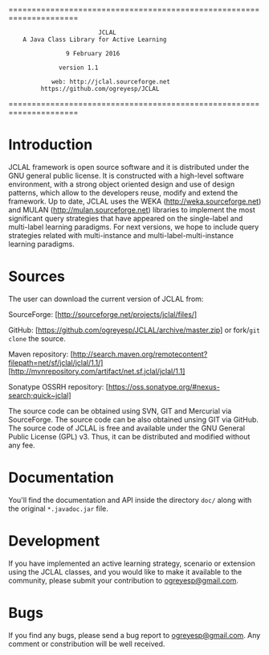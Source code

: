 =====================================================================
                                                                     
	                         JCLAL
		A Java Class Library for Active Learning 
                
		            9 February 2016

			      version 1.1
                                                                       		 
           	    web: http://jclal.sourceforge.net
			 https://github.com/ogreyesp/JCLAL          
=====================================================================

# Introduction

JCLAL framework is open source software and it is distributed under the GNU general public license. It is constructed with a high-level software environment, with a strong object oriented design and use of design patterns, which allow to the developers reuse, modify and extend the framework. Up to date, JCLAL uses the WEKA (http://weka.sourceforge.net) and MULAN (http://mulan.sourceforge.net) libraries to implement the most significant query strategies that have appeared on the single-label and multi-label learning paradigms. For next versions, we hope to include query strategies related with multi-instance and multi-label-multi-instance learning paradigms.

# Sources

The user can download the current version of JCLAL from:

 SourceForge: [http://sourceforge.net/projects/jclal/files/]

 GitHub: [https://github.com/ogreyesp/JCLAL/archive/master.zip] or fork/`git clone` the source.

 Maven repository: [http://search.maven.org/remotecontent?filepath=net/sf/jclal/jclal/1.1/]
		  [http://mvnrepository.com/artifact/net.sf.jclal/jclal/1.1]

 Sonatype OSSRH repository: [https://oss.sonatype.org/#nexus-search;quick~jclal]

The source code can be obtained using SVN, GIT and Mercurial via SourceForge. The source code can be also obtained unsing GIT via GitHub. The source code of JCLAL is free and available under the GNU General Public License (GPL) v3. Thus, it can be distributed and modified without any fee.

# Documentation

You'll find the documentation and API inside the directory `doc/` along with the original `*.javadoc.jar` file.

# Development

If you have implemented an active learning strategy, scenario or extension using the JCLAL classes, and you would like to make it available to the community, please submit your contribution to ogreyesp@gmail.com.

# Bugs

If you find any bugs, please send a bug report to ogreyesp@gmail.com. Any comment or constribution will be well received.
